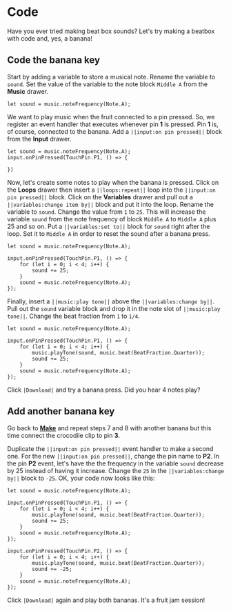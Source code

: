 # Code

Have you ever tried making beat box sounds? Let's try making a beatbox with code and, yes, a banana!

## Code the banana key

Start by adding a variable to store a musical note. Rename the variable to `sound`. Set the value of the variable to the note block `Middle A` from the **Music** drawer.

```blocks
let sound = music.noteFrequency(Note.A);
```

We want to play music when the fruit connected to a pin pressed. So, we register an event handler that executes whenever pin **1** is pressed. Pin **1** is, of course, connected to the banana. Add a ``||input:on pin pressed||`` block from the **Input** drawer.

```blocks
let sound = music.noteFrequency(Note.A);
input.onPinPressed(TouchPin.P1, () => {

})
```

Now, let's create some notes to play when the banana is pressed. Click on the **Loops** drawer then insert a ``||loops:repeat||`` loop into the ``||input:on pin pressed||`` block. Click on the **Variables** drawer and pull out a ``||variables:change item by||`` block and put it into the loop. Rename the variable to `sound`. Change the value from `1` to `25`. This will increase the variable `sound` from the note frequency of block `Middle A` to `Middle A` plus 25 and so on. Put a ``||variables:set to||`` block for `sound` right after the loop. Set it to `Middle A` in order to reset the sound after a banana press.

```blocks
let sound = music.noteFrequency(Note.A);

input.onPinPressed(TouchPin.P1, () => {
    for (let i = 0; i < 4; i++) {
        sound += 25;
    }
    sound = music.noteFrequency(Note.A);
});
```

Finally, insert a ``||music:play tone||`` above the ``||variables:change by||``. Pull out the ``sound`` variable block and drop it in the note slot of ``||music:play tone||``. Change the beat fraction from `1` to `1/4`.

```blocks
let sound = music.noteFrequency(Note.A);

input.onPinPressed(TouchPin.P1, () => {
    for (let i = 0; i < 4; i++) {
        music.playTone(sound, music.beat(BeatFraction.Quarter));
        sound += 25;
    }
    sound = music.noteFrequency(Note.A);
});
```

Click `|Download|` and try a banana press. Did you hear 4 notes play?


## Add another banana key
Go back to **[Make](/projects/banana-keyboard/make)** and repeat steps 7 and 8 with another banana but this time connect the crocodile clip to pin **3**.

Duplicate the ``||input:on pin pressed||`` event handler to make a second one. For the new ``||input:on pin pressed||``, change the pin name to **P2**. In the pin **P2** event, let's have the the frequency in the variable `sound` decrease by 25 instead of having it increase. Change the `25` in the ``||variables:change by||`` block to `-25`. OK, your code now looks like this:

```blocks
let sound = music.noteFrequency(Note.A);

input.onPinPressed(TouchPin.P1, () => {
    for (let i = 0; i < 4; i++) {
        music.playTone(sound, music.beat(BeatFraction.Quarter));
        sound += 25;
    }
    sound = music.noteFrequency(Note.A);
});

input.onPinPressed(TouchPin.P2, () => {
    for (let i = 0; i < 4; i++) {
        music.playTone(sound, music.beat(BeatFraction.Quarter));
        sound += -25;
    }
    sound = music.noteFrequency(Note.A);
});
```

Click `|Download|` again and play both bananas. It's a fruit jam session!
